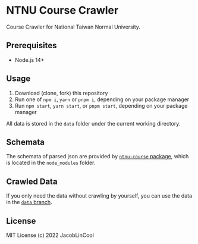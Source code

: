 # NTNU Course Crawler

Course Crawler for National Taiwan Normal University.

## Prerequisites

- Node.js 14+

## Usage

1. Download (clone, fork) this repository
2. Run one of `npm i`, `yarn` or `pnpm i`, depending on your package manager
3. Run `npm start`, `yarn start`, or `pnpm start`, depending on your package manager

All data is stored in the `data` folder under the current working directory.

## Schemata

The schemata of parsed json are provided by [`ntnu-course` package](https://github.com/JacobLinCool/NTNU-Course), which is located in the `node_modules` folder.

## Crawled Data

If you only need the data without crawling by yourself, you can use the data in the [`data` branch](https://github.com/JacobLinCool/NTNU-Course-Crawler/tree/data).

## License

MIT License (c) 2022 JacobLinCool

